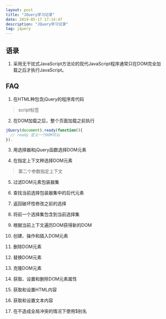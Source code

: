 ```yaml
---
layout: post
title: "JQuery学习记录"
date: 2019-05-17 17:14:47
description: "JQuery学习记录"
tag: jquery
---
```



## 语录

1. 采用无干扰式JavaScript方法论的现代JavaScript程序通常只在DOM完全加载之后才执行JavaScript。


## FAQ

1. 在HTML种包含jQuery的程序库代码
> script标签

2. 在DOM加载之后，整个页面加载之前执行
```js
jQuery(document).ready(function(){
  // ready 定义一个DOM可以
}).
```

3. 用选择器和jQuery函数选择DOM元素

4. 在指定上下文种选择DOM元素

> 第二个参数指定上下文

5. 过滤DOM元素包装器集

6. 查找当前选择包装器集中的后代元素

7. 返回破坏性修改之前的选择

8. 将前一个选择集包含到当前选择集

9. 根据当前上下文遍历DOM获得新的DOM

10. 创建、操作和插入DOM元素

11. 删除DOM元素

12. 替换DOM元素

13. 克隆DOM元素

14. 获取、设置和删除DOM元素属性

15. 获取和设置HTML内容

16. 获取和设置文本内容

17. 在不造成全局冲突的情况下使用$别名
